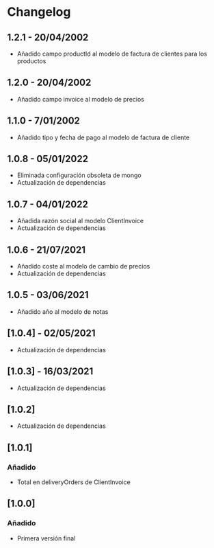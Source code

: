 # Changelog
## 1.2.1 - 20/04/2002
- Añadido campo productId al modelo de factura de clientes para los productos

## 1.2.0 - 20/04/2002
- Añadido campo invoice al modelo de precios

## 1.1.0 - 7/01/2002
  - Añadido tipo y fecha de pago al modelo de factura de cliente

## 1.0.8 - 05/01/2022
  - Eliminada configuración obsoleta de mongo
  - Actualización de dependencias

## 1.0.7 - 04/01/2022
  - Añadida razón social al modelo ClientInvoice
  - Actualización de dependencias
  
## 1.0.6 - 21/07/2021
  - Añadido coste al modelo de cambio de precios
  - Actualización de dependencias

## 1.0.5 - 03/06/2021
  - Añadido año al modelo de notas

## [1.0.4] - 02/05/2021
 - Actualización de dependencias

## [1.0.3] - 16/03/2021
 - Actualización de dependencias

## [1.0.2]
 - Actualización de dependencias

## [1.0.1]

### Añadido
 - Total en deliveryOrders de ClientInvoice

## [1.0.0]

### Añadido
 - Primera versión final
